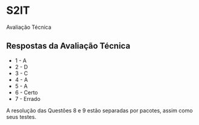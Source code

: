 # S2IT
Avaliação Técnica


## Respostas da Avaliação Técnica
- 1 - A
- 2 - D
- 3 - C
- 4 - A
- 5 - A
- 6 - Certo
- 7 - Errado

A resolução das Questões 8 e 9 estão separadas por pacotes, assim como seus testes.
